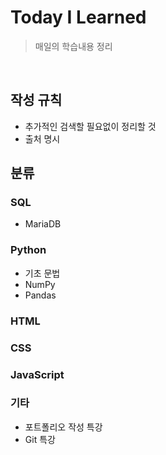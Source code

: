 # Today I Learned

> 매일의 학습내용 정리
>

​	

## 작성 규칙

- 추가적인 검색할 필요없이 정리할 것
- 출처 명시



## 분류

### SQL

* MariaDB

### Python

* 기초 문법
* NumPy
* Pandas

### HTML

### CSS

### JavaScript

### 기타

* 포트폴리오 작성 특강
* Git 특강

